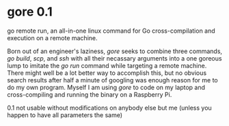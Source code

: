 # gore 0.1
go remote run, an all-in-one linux command for Go cross-compilation and execution on a remote machine.

Born out of an engineer's laziness, *gore* seeks to combine three commands, *go build*, *scp*, and *ssh* with all their necassary arguments into a one goreous lump to imitate the *go run* command while targeting a remote machine.
There might well be a lot better way to accomplish this, but no obvious search results after half a minute of googling was enough reason for me to do my own program.
Myself I am using *gore* to code on my laptop and cross-compiling and running the binary on a Raspberry Pi.

0.1 not usable without modifications on anybody else but me (unless you happen to have all parameters the same)